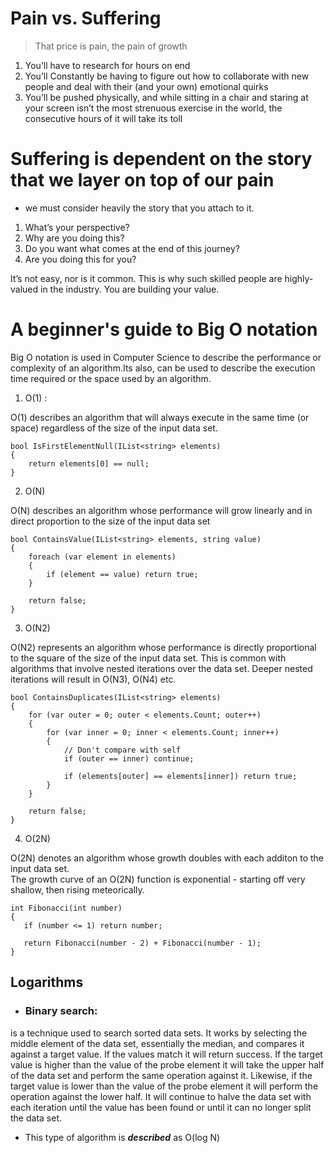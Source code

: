 
# Pain vs. Suffering

> That price is pain, the pain of growth
1. You’ll have to research for hours on end
2. You’ll Constantly be having to figure out how to collaborate with new people and deal with their (and your own) emotional quirks
3. You’ll be pushed physically, and while sitting in a chair and staring at your screen isn’t the most strenuous exercise in the world, the consecutive hours of it will take its toll

# Suffering is dependent on the story that we layer on top of our pain

* we must  consider heavily the story that you attach to it.

1. What’s your perspective?
2. Why are you doing this?
3. Do you want what comes at the end of this journey?
4. Are you doing this for you?

It’s not easy, nor is it common. This is why such skilled people are highly-valued in the industry. You are building your value.

# A beginner's guide to Big O notation

Big O notation is used in Computer Science to describe the performance or complexity of an algorithm.Its also, can be used to describe the execution time required or the space used by an algorithm.

1. O(1) : 

O(1) describes an algorithm that will always execute in the same time (or space) regardless of the size of the input data set.
```
bool IsFirstElementNull(IList<string> elements)
{
    return elements[0] == null;
}
```

2. O(N)

O(N) describes an algorithm whose performance will grow linearly and in direct proportion to the size of the input data set
```
bool ContainsValue(IList<string> elements, string value)
{
    foreach (var element in elements)
    {
        if (element == value) return true;
    }

    return false;
}
```
3. O(N2)

O(N2) represents an algorithm whose performance is directly proportional to the square of the size of the input data set. This is common with algorithms that involve nested iterations over the data set. Deeper nested iterations will result in O(N3), O(N4) etc.

```
bool ContainsDuplicates(IList<string> elements)
{
    for (var outer = 0; outer < elements.Count; outer++)
    {
        for (var inner = 0; inner < elements.Count; inner++)
        {
            // Don't compare with self
            if (outer == inner) continue;

            if (elements[outer] == elements[inner]) return true;
        }
    }

    return false;
}
```

4. O(2N)

O(2N) denotes an algorithm whose growth doubles with each additon to the input data set.<br>
 The growth curve of an O(2N) function is exponential - starting off very shallow, then rising meteorically.

 ```
 int Fibonacci(int number)
{
    if (number <= 1) return number;

    return Fibonacci(number - 2) + Fibonacci(number - 1);
}
```

## Logarithms

* ### **Binary search**:
 is a technique used to search sorted data sets. It works by selecting the middle element of the data set, essentially the median, and compares it against a target value. If the values match it will return success. If the target value is higher than the value of the probe element it will take the upper half of the data set and perform the same operation against it. Likewise, if the target value is lower than the value of the probe element it will perform the operation against the lower half. It will continue to halve the data set with each iteration until the value has been found or until it can no longer split the data set.

 * This type of algorithm is ***described*** as O(log N)

